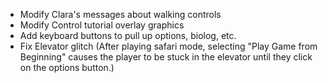 * Modify Clara's messages about walking controls
* Modify Control tutorial overlay graphics
* Add keyboard buttons to pull up options, biolog, etc.
* Fix Elevator glitch (After playing safari mode, selecting "Play Game from Beginning" causes the player to be stuck in the elevator until they click on the options button.)
